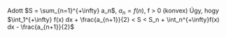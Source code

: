 Adott $S = \sum_{n=1}^{+\infty} a_n$, $a_n=f(n)$, f > 0 (konvex)
Úgy, hogy $\int_1^{+\infty} f(x) dx + \frac{a_{n+1}}{2} < S < S_n + \int_n^{+\infty}f(x) dx - \frac{a_{n+1}}{2}$
